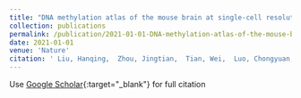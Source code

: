 ```yaml
---
title: "DNA methylation atlas of the mouse brain at single-cell resolution"
collection: publications
permalink: /publication/2021-01-01-DNA-methylation-atlas-of-the-mouse-brain-at-single-cell-resolution
date: 2021-01-01
venue: 'Nature'
citation: ' Liu, Hanqing,  Zhou, Jingtian,  Tian, Wei,  Luo, Chongyuan,  Bartlett, Anna,  Aldridge, Andrew,  Lucero, Jacinta,  <strong><em>Li, Yang Eric</em></strong>, ..., Ecker Joseph R. &quot;DNA methylation atlas of the mouse brain at single-cell resolution.&quot; <strong>Nature</strong>, 2021.'
---
```

Use [Google Scholar](https://scholar.google.com/scholar?q=DNA+methylation+atlas+of+the+mouse+brain+at+single+cell+resolution){:target="_blank"} for full citation

